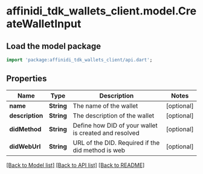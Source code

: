 # affinidi_tdk_wallets_client.model.CreateWalletInput

## Load the model package

```dart
import 'package:affinidi_tdk_wallets_client/api.dart';
```

## Properties

| Name            | Type       | Description                                           | Notes      |
| --------------- | ---------- | ----------------------------------------------------- | ---------- |
| **name**        | **String** | The name of the wallet                                | [optional] |
| **description** | **String** | The description of the wallet                         | [optional] |
| **didMethod**   | **String** | Define how DID of your wallet is created and resolved | [optional] |
| **didWebUrl**   | **String** | URL of the DID. Required if the did method is web     | [optional] |

[[Back to Model list]](../README.md#documentation-for-models) [[Back to API list]](../README.md#documentation-for-api-endpoints) [[Back to README]](../README.md)

